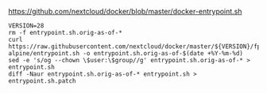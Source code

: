 https://github.com/nextcloud/docker/blob/master/docker-entrypoint.sh

```shell
VERSION=28
rm -f entrypoint.sh.orig-as-of-*
curl https://raw.githubusercontent.com/nextcloud/docker/master/${VERSION}/fpm-alpine/entrypoint.sh -o entrypoint.sh.orig-as-of-$(date +%Y-%m-%d)
sed -e 's/og --chown \$user:\$group//g' entrypoint.sh.orig-as-of-* > entrypoint.sh
diff -Naur entrypoint.sh.orig-as-of-* entrypoint.sh > entrypoint.sh.patch
```
